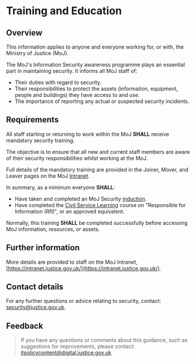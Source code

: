 # Training and Education

## Overview

This information applies to anyone and everyone working for, or with, the Ministry of Justice \(MoJ\).

The MoJ's Information Security awareness programme plays an essential part in maintaining security. It informs all MoJ staff of:

-   Their duties with regard to security.
-   Their responsibilities to protect the assets \(information, equipment, people and buildings\) they have access to and use.
-   The importance of reporting any actual or suspected security incidents.

## Requirements

All staff starting or returning to work within the MoJ **SHALL** receive mandatory security training.

The objective is to ensure that all new and current staff members are aware of their security responsibilities whilst working at the MoJ.

Full details of the mandatory training are provided in the Joiner, Mover, and Leaver pages on the MoJ [Intranet](https://intranet.justice.gov.uk/guidance/security/).

In summary, as a minimum everyone **SHALL**:

-   Have taken and completed an MoJ Security [induction](https://intranet.justice.gov.uk/guidance/hr/induction/).
-   Have completed the [Civil Service Learning](https://learn.civilservice.gov.uk/home) course on "Responsible for Information \(RfI\)", or an approved equivalent.

Normally, this training **SHALL** be completed successfully before accessing MoJ information, resources, or assets.

## Further information

More details are provided to staff on the MoJ Intranet, [https://intranet.justice.gov.uk/](https://intranet.justice.gov.uk/).

## Contact details

For any further questions or advice relating to security, contact: [security@justice.gov.uk](mailto:security@justice.gov.uk).

## Feedback

> If you have any questions or comments about this guidance, such as suggestions for improvements, please contact: [itpolicycontent@digital.justice.gov.uk](mailto:itpolicycontent@digital.justice.gov.uk).

